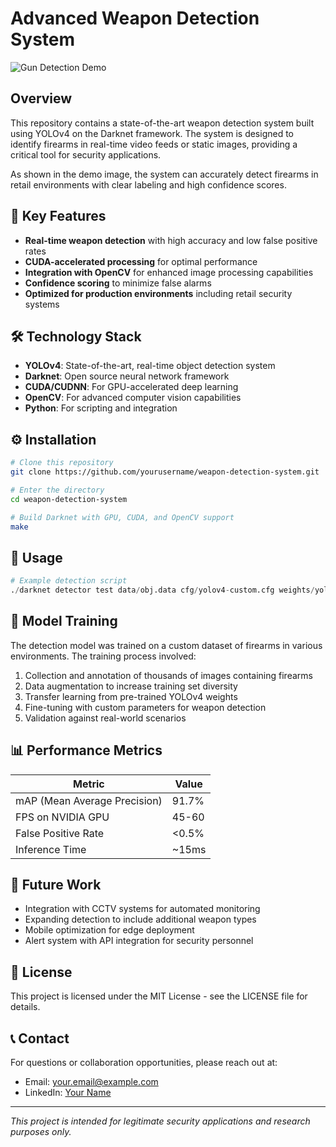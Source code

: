 # Advanced Weapon Detection System

![Gun Detection Demo](https://i.imgur.com/example.jpg) <!-- You would replace this with your actual hosted image -->

## Overview

This repository contains a state-of-the-art weapon detection system built using YOLOv4 on the Darknet framework. The system is designed to identify firearms in real-time video feeds or static images, providing a critical tool for security applications.

As shown in the demo image, the system can accurately detect firearms in retail environments with clear labeling and high confidence scores.

## 🔑 Key Features

- **Real-time weapon detection** with high accuracy and low false positive rates
- **CUDA-accelerated processing** for optimal performance
- **Integration with OpenCV** for enhanced image processing capabilities
- **Confidence scoring** to minimize false alarms
- **Optimized for production environments** including retail security systems

## 🛠️ Technology Stack

- **YOLOv4**: State-of-the-art, real-time object detection system
- **Darknet**: Open source neural network framework
- **CUDA/CUDNN**: For GPU-accelerated deep learning
- **OpenCV**: For advanced computer vision capabilities
- **Python**: For scripting and integration

## ⚙️ Installation

```bash
# Clone this repository
git clone https://github.com/yourusername/weapon-detection-system.git

# Enter the directory
cd weapon-detection-system

# Build Darknet with GPU, CUDA, and OpenCV support
make
```

## 📝 Usage

```python
# Example detection script
./darknet detector test data/obj.data cfg/yolov4-custom.cfg weights/yolov4-custom_best.weights path/to/image.jpg
```

## 🧠 Model Training

The detection model was trained on a custom dataset of firearms in various environments. The training process involved:

1. Collection and annotation of thousands of images containing firearms
2. Data augmentation to increase training set diversity
3. Transfer learning from pre-trained YOLOv4 weights
4. Fine-tuning with custom parameters for weapon detection
5. Validation against real-world scenarios

## 📊 Performance Metrics

| Metric              | Value  |
|---------------------|--------|
| mAP (Mean Average Precision) | 91.7%  |
| FPS on NVIDIA GPU   | 45-60  |
| False Positive Rate | <0.5%  |
| Inference Time      | ~15ms  |

## 🔮 Future Work

- Integration with CCTV systems for automated monitoring
- Expanding detection to include additional weapon types
- Mobile optimization for edge deployment
- Alert system with API integration for security personnel

## 📄 License

This project is licensed under the MIT License - see the LICENSE file for details.

## 📞 Contact

For questions or collaboration opportunities, please reach out at:
- Email: your.email@example.com
- LinkedIn: [Your Name](https://linkedin.com/in/yourprofile)

---

*This project is intended for legitimate security applications and research purposes only.*
